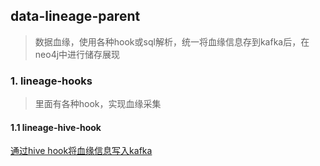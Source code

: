 ## data-lineage-parent

> 数据血缘，使用各种hook或sql解析，统一将血缘信息存到kafka后，在neo4j中进行储存展现

### 1. lineage-hooks

> 里面有各种hook，实现血缘采集

#### 1.1 lineage-hive-hook

[通过hive hook将血缘信息写入kafka](lineage-hooks/lineage-hive-hook/README.md)

